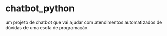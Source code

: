 # chatbot_python
um projeto de chatbot que vai ajudar com atendimentos automatizados de dúvidas de uma esola de programação.
